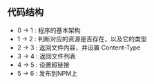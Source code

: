 ## 代码结构

- 0 -> 1 : 程序的基本架构
- 1 -> 2 : 判断对应的资源是否存在，以及它的类型
- 2 -> 3 : 返回文件内容，并设置 Content-Type
- 3 -> 4 : 返回文件列表
- 4 -> 5 : 设置超链接
- 5 -> 6 : 发布到NPM上